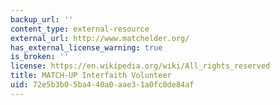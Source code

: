 ```yaml
---
backup_url: ''
content_type: external-resource
external_url: http://www.matchelder.org/
has_external_license_warning: true
is_broken: ''
license: https://en.wikipedia.org/wiki/All_rights_reserved
title: MATCH-UP Interfaith Volunteer
uid: 72e5b3b0-5ba4-40a0-aae3-1a0fc0de84af
---
```

